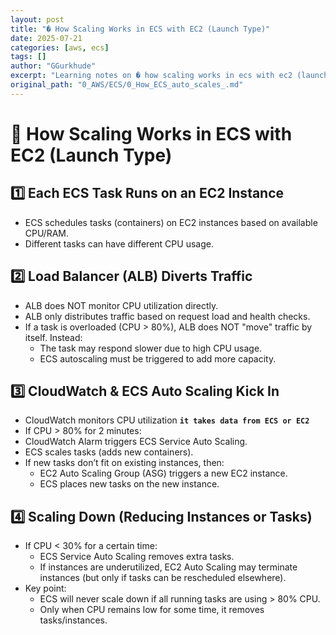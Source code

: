 ```yaml
---
layout: post
title: "� How Scaling Works in ECS with EC2 (Launch Type)"
date: 2025-07-21
categories: [aws, ecs]
tags: []
author: "GGurkhude"
excerpt: "Learning notes on � how scaling works in ecs with ec2 (launch type)"
original_path: "0_AWS/ECS/0_How_ECS_auto_scales_.md"
---
```


# 🚀 How Scaling Works in ECS with EC2 (Launch Type)
## 1️⃣ Each ECS Task Runs on an EC2 Instance

- ECS schedules tasks (containers) on EC2 instances based on available CPU/RAM.
- Different tasks can have different CPU usage.
## 2️⃣ Load Balancer (ALB) Diverts Traffic

- ALB does NOT monitor CPU utilization directly.
- ALB only distributes traffic based on request load and health checks.
- If a task is overloaded (CPU > 80%), ALB does NOT "move" traffic by itself. Instead:
   - The task may respond slower due to high CPU usage.
   - ECS autoscaling must be triggered to add more capacity.
## 3️⃣ CloudWatch & ECS Auto Scaling Kick In

- CloudWatch monitors CPU utilization **`it takes data from ECS or EC2`** 
- If CPU > 80% for 2 minutes:
- CloudWatch Alarm triggers ECS Service Auto Scaling.
- ECS scales tasks (adds new containers).
- If new tasks don’t fit on existing instances, then:
   - EC2 Auto Scaling Group (ASG) triggers a new EC2 instance.
   - ECS places new tasks on the new instance.
## 4️⃣ Scaling Down (Reducing Instances or Tasks)

- If CPU < 30% for a certain time:
  - ECS Service Auto Scaling removes extra tasks.
  - If instances are underutilized, EC2 Auto Scaling may terminate instances (but only if tasks can be rescheduled elsewhere).
- Key point:
  - ECS will never scale down if all running tasks are using > 80% CPU.
  - Only when CPU remains low for some time, it removes tasks/instances.